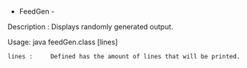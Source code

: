 -	FeedGen		-

Description : Displays randomly generated output.

Usage: java feedGen.class [lines]

	lines :		Defined has the amount of lines that will be printed.

